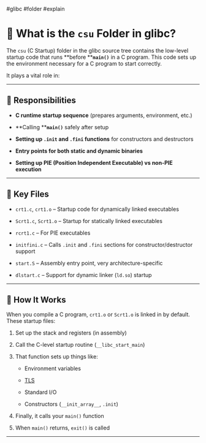 #glibc #folder #explain
# 📁 What is the `csu` Folder in glibc?

The `csu` (C Startup) folder in the glibc source tree contains the low-level startup code that runs **before ****`main()`** in a C program. This code sets up the environment necessary for a C program to start correctly.

It plays a vital role in:

---

## 🚀 Responsibilities

- **C runtime startup sequence** (prepares arguments, environment, etc.)
    
- **Calling ****`main()`** safely after setup
    
- **Setting up ****`.init`**** and ****`.fini`**** functions** for constructors and destructors
    
- **Entry points for both static and dynamic binaries**
    
- **Setting up PIE (Position Independent Executable) vs non-PIE execution**
    

---

## 🧩 Key Files

- `crt1.c`, `crt1.o` – Startup code for dynamically linked executables
    
- `Scrt1.c`, `Scrt1.o` – Startup for statically linked executables
    
- `rcrt1.c` – For PIE executables
    
- `initfini.c` – Calls `.init` and `.fini` sections for constructor/destructor support
    
- `start.S` – Assembly entry point, very architecture-specific
    
- `dlstart.c` – Support for dynamic linker (`ld.so`) startup
    

---

## 🔧 How It Works

When you compile a C program, `crt1.o` or `Scrt1.o` is linked in by default. These startup files:

1. Set up the stack and registers (in assembly)
    
2. Call the C-level startup routine (`__libc_start_main`)
    
3. That function sets up things like:
    
    - Environment variables
        
    - [TLS](tls)
        
    - Standard I/O
        
    - Constructors (`__init_array__`, `.init`)
        
4. Finally, it calls your `main()` function
    
5. When `main()` returns, `exit()` is called
    

---